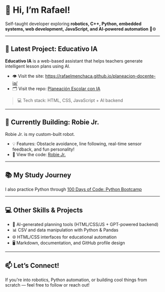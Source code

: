 # 👋 Hi, I’m Rafael!

Self-taught developer exploring **robotics, C++, Python, embedded systems, web development, JavaScript, and AI-powered automation** 🤖⚙️

---

## 🧩 Latest Project: Educativo IA

**Educativo IA** is a web-based assistant that helps teachers generate intelligent lesson plans using AI.

- 👁️ Visit the site: https://rafaelmenchaca.github.io/planeacion-docente-ia/
- 🗂️ Visit the repo: [Planeación Escolar con IA](https://github.com/RafaelMenchaca/planeacion-docente-ia?tab=readme-ov-file)
> 💻 Tech stack: HTML, CSS, JavaScript + AI backend

---

## 🔧 Currently Building: Robie Jr.

Robie Jr. is my custom-built robot.

- 💡 Features: Obstacle avoidance, line following, real-time sensor feedback, and fun personality!
- 📂 View the code: [Robie Jr.](https://github.com/RafaelMenchaca/robotics-projects)

---

## 📚 My Study Journey

I also practice Python through [100 Days of Code: Python Bootcamp](https://github.com/RafaelMenchaca/100-days-of-code-python)

---

## 💻 Other Skills & Projects

- 🧠 AI-generated planning tools (HTML/CSS/JS + GPT-powered backend)
- 📊 CSV and data manipulation with Python & Pandas
- 🌐 HTML/CSS interfaces for educational automation
- 🖥️ Markdown, documentation, and GitHub profile design

---

## 📫 Let’s Connect!

If you're into robotics, Python automation, or building cool things from scratch — feel free to follow or reach out!
